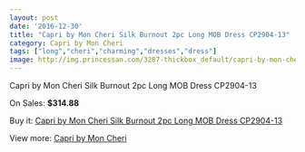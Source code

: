 ```yaml
---
layout: post
date: '2016-12-30'
title: "Capri by Mon Cheri Silk Burnout 2pc Long MOB Dress CP2904-13"
category: Capri by Mon Cheri
tags: ["long","cheri","charming","dresses","dress"]
image: http://img.princessan.com/3287-thickbox_default/capri-by-mon-cheri-silk-burnout-2pc-long-mob-dress-cp2904-13.jpg
---
```

Capri by Mon Cheri Silk Burnout 2pc Long MOB Dress CP2904-13

On Sales: **$314.88**
<a href="https://www.princessan.com/en/capri-by-mon-cheri/1525-capri-by-mon-cheri-silk-burnout-2pc-long-mob-dress-cp2904-13.html"><amp-img layout="responsive" width="600" height="600" src="//img.princessan.com/3287-thickbox_default/capri-by-mon-cheri-silk-burnout-2pc-long-mob-dress-cp2904-13.jpg" alt="Capri by Mon Cheri Silk Burnout 2pc Long MOB Dress CP2904-13 0" /></a>
<a href="https://www.princessan.com/en/capri-by-mon-cheri/1525-capri-by-mon-cheri-silk-burnout-2pc-long-mob-dress-cp2904-13.html"><amp-img layout="responsive" width="600" height="600" src="//img.princessan.com/3288-thickbox_default/capri-by-mon-cheri-silk-burnout-2pc-long-mob-dress-cp2904-13.jpg" alt="Capri by Mon Cheri Silk Burnout 2pc Long MOB Dress CP2904-13 1" /></a>

Buy it: [Capri by Mon Cheri Silk Burnout 2pc Long MOB Dress CP2904-13](https://www.princessan.com/en/capri-by-mon-cheri/1525-capri-by-mon-cheri-silk-burnout-2pc-long-mob-dress-cp2904-13.html "Capri by Mon Cheri Silk Burnout 2pc Long MOB Dress CP2904-13")

View more: [Capri by Mon Cheri](https://www.princessan.com/en/13-capri-by-mon-cheri "Capri by Mon Cheri")
